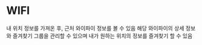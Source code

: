 # WIFI

내 위치 정보를 가져온 후, 근처 와이파이 정보를 볼 수 있음
해당 와이파이의 상세 정보와 즐겨찾기 그룹을 관리할 수 있으며 내가 원하는 위치의 정보를 즐겨찾기 할 수 있음
